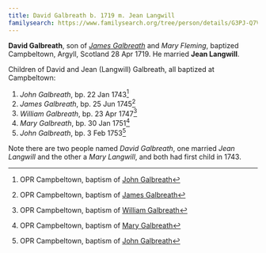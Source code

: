 ```yaml
---
title: David Galbreath b. 1719 m. Jean Langwill
familysearch: https://www.familysearch.org/tree/person/details/G3PJ-Q7V
---
```

**David Galbreath**, son of [*James Galbreath*](galbreath-james-1672.md) and *Mary Fleming*, baptized Campbeltown, Argyll, Scotland 28 Apr 1719. He married **Jean Langwill**.

Children of David and Jean (Langwill) Galbreath, all baptized at Campbeltown:

1. *John Galbreath*, bp. 22 Jan 1743[^john1]
2. *James Galbreath*, bp. 25 Jun 1745[^james]
3. *William Galbreath*, bp. 23 Apr 1747[^william]
4. *Mary Galbreath*, bp. 30 Jan 1751[^mary]
5. *John Galbreath*, bp. 3 Feb 1753[^john2]

Note there are two people named *David Galbreath*, one married *Jean Langwill* and the other a *Mary Langwill*, and both had first child in 1743.

[^john1]: OPR Campbeltown, baptism of [John Galbreath](/sources/opr-campbeltown-births.md#1743-01-22-john-galbreath)

[^james]: OPR Campbeltown, baptism of [James Galbreath](/sources/opr-campbeltown-births.md#1745-06-25-james-galbreath)

[^william]: OPR Campbeltown, baptism of [William Galbreath](/sources/opr-campbeltown-births.md#1747-04-23-william-galbreath)

[^mary]: OPR Campbeltown, baptism of [Mary Galbreath](/sources/opr-campbeltown-births.md#1751-01-30-mary-galbreath)

[^john2]: OPR Campbeltown, baptism of [John Galbreath](/sources/opr-campbeltown-births.md#1753-02-03-john-galbreath)
